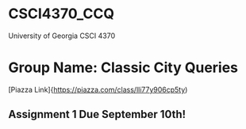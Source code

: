 # CSCI4370_CCQ
University of Georgia CSCI 4370

# Group Name: Classic City Queries

[Piazza Link]{https://piazza.com/class/lli77y906cp5ty) 

##  Assignment 1 Due September 10th!
